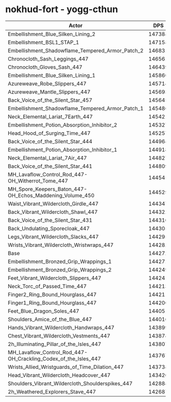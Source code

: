# nokhud-fort - yogg-cthun
| Actor | DPS | Increase |
|---|:---:|:---:|
|Embellishment_Blue_Silken_Lining_2|147388|2.16%|
|Embellishment_BSL1_STAP_1|147158|2.00%|
|Embellishment_Shadowflame_Tempered_Armor_Patch_2|146831|1.77%|
|Chronocloth_Sash_Leggings_447|146561|1.59%|
|Chronocloth_Gloves_Sash_447|146439|1.50%|
|Embellishment_Blue_Silken_Lining_1|145860|1.10%|
|Azureweave_Robe_Slippers_447|145714|1.00%|
|Azureweave_Mantle_Slippers_447|145693|0.98%|
|Back_Voice_of_the_Silent_Star_457|145645|0.95%|
|Embellishment_Shadowflame_Tempered_Armor_Patch_1|145486|0.84%|
|Neck_Elemental_Lariat_7Earth_447|145421|0.80%|
|Embellishment_Potion_Absorption_Inhibitor_2|145327|0.73%|
|Head_Hood_of_Surging_Time_447|145257|0.68%|
|Back_Voice_of_the_Silent_Star_444|144964|0.48%|
|Embellishment_Potion_Absorption_Inhibitor_1|144918|0.45%|
|Neck_Elemental_Lariat_7Air_447|144827|0.38%|
|Back_Voice_of_the_Silent_Star_441|144809|0.37%|
|MH_Lavaflow_Control_Rod_447-OH_Witherrot_Tome_447|144545|0.19%|
|MH_Spore_Keepers_Baton_447-OH_Echos_Maddening_Volume_450|144529|0.18%|
|Waist_Vibrant_Wildercloth_Girdle_447|144347|0.05%|
|Back_Vibrant_Wildercloth_Shawl_447|144322|0.03%|
|Back_Voice_of_the_Silent_Star_431|144310|0.03%|
|Back_Undulating_Sporecloak_447|144305|0.02%|
|Legs_Vibrant_Wildercloth_Slacks_447|144295|0.02%|
|Wrists_Vibrant_Wildercloth_Wristwraps_447|144282|0.01%|
|Base|144272|0.00%|
|Embellishment_Bronzed_Grip_Wrappings_1|144271|0.00%|
|Embellishment_Bronzed_Grip_Wrappings_2|144249|-0.02%|
|Feet_Vibrant_Wildercloth_Slippers_447|144241|-0.02%|
|Neck_Torc_of_Passed_Time_447|144213|-0.04%|
|Finger2_Ring_Bound_Hourglass_447|144211|-0.04%|
|Finger1_Ring_Bound_Hourglass_447|144200|-0.05%|
|Feet_Blue_Dragon_Soles_447|144051|-0.15%|
|Shoulders_Amice_of_the_Blue_447|144016|-0.18%|
|Hands_Vibrant_Wildercloth_Handwraps_447|143899|-0.26%|
|Chest_Vibrant_Wildercloth_Vestments_447|143878|-0.27%|
|2h_Illuminating_Pillar_of_the_Isles_447|143807|-0.32%|
|MH_Lavaflow_Control_Rod_447-OH_Crackling_Codex_of_the_Isles_447|143767|-0.35%|
|Wrists_Allied_Wristguards_of_Time_Dilation_447|143738|-0.37%|
|Head_Vibrant_Wildercloth_Headcover_447|143420|-0.59%|
|Shoulders_Vibrant_Wildercloth_Shoulderspikes_447|142884|-0.96%|
|2h_Weathered_Explorers_Stave_447|142687|-1.10%|

